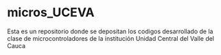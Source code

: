 # micros_UCEVA
Esta es un repositorio donde se depositan los codigos desarrollado de la clase de microcontroladores de la institución Unidad Central del Valle del Cauca
